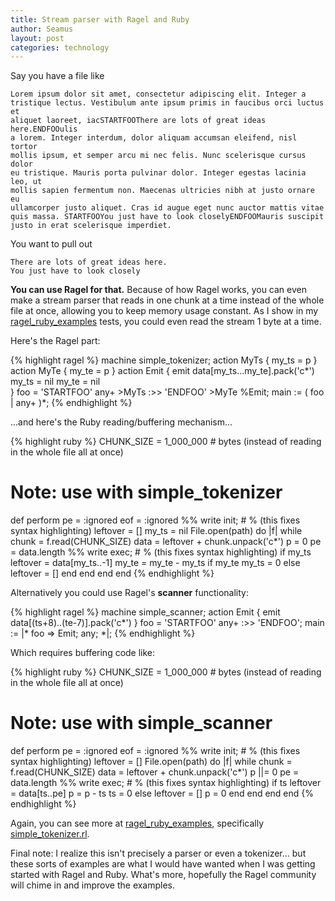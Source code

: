 ```yaml
---
title: Stream parser with Ragel and Ruby
author: Seamus
layout: post
categories: technology
---
```


Say you have a file like

    Lorem ipsum dolor sit amet, consectetur adipiscing elit. Integer a
    tristique lectus. Vestibulum ante ipsum primis in faucibus orci luctus et
    aliquet laoreet, iacSTARTFOOThere are lots of great ideas here.ENDFOOulis
    a lorem. Integer interdum, dolor aliquam accumsan eleifend, nisl tortor
    mollis ipsum, et semper arcu mi nec felis. Nunc scelerisque cursus dolor
    eu tristique. Mauris porta pulvinar dolor. Integer egestas lacinia leo, ut
    mollis sapien fermentum non. Maecenas ultricies nibh at justo ornare eu
    ullamcorper justo aliquet. Cras id augue eget nunc auctor mattis vitae
    quis massa. STARTFOOYou just have to look closelyENDFOOMauris suscipit
    justo in erat scelerisque imperdiet.

You want to pull out

    There are lots of great ideas here.
    You just have to look closely

**You can use Ragel for that.** Because of how Ragel works, you can even make a stream parser that reads in one chunk at a time instead of the whole file at once, allowing you to keep memory usage constant. As I show in my [ragel_ruby_examples](https://github.com/seamusabshere/ruby_ragel_examples) tests, you could even read the stream 1 byte at a time.

Here's the Ragel part:

{% highlight ragel %}
  machine simple_tokenizer;
  action MyTs {
    my_ts = p
  }
  action MyTe {
    my_te = p
  }
  action Emit {
    emit data[my_ts...my_te].pack('c*')
    my_ts = nil
    my_te = nil    
  }
  foo = 'STARTFOO' any+ >MyTs :>> 'ENDFOO' >MyTe %Emit;
  main := ( foo | any+ )*;
{% endhighlight %}

...and here's the Ruby reading/buffering mechanism...

{% highlight ruby %}
  CHUNK_SIZE = 1_000_000 # bytes (instead of reading in the whole file all at once)
  # Note: use with simple_tokenizer
  def perform
    pe = :ignored
    eof = :ignored
    %% write init;
    # % (this fixes syntax highlighting)
    leftover = []
    my_ts = nil
    File.open(path) do |f|
      while chunk = f.read(CHUNK_SIZE)
        data = leftover + chunk.unpack('c*')
        p = 0
        pe = data.length
        %% write exec;
        # % (this fixes syntax highlighting)
        if my_ts
          leftover = data[my_ts..-1]
          my_te = my_te - my_ts if my_te
          my_ts = 0
        else
          leftover = []
        end
      end
    end
  end
{% endhighlight %}

Alternatively you could use Ragel's **scanner** functionality:

{% highlight ragel %}
  machine simple_scanner;
  action Emit {
    emit data[(ts+8)..(te-7)].pack('c*')
  }
  foo = 'STARTFOO' any+ :>> 'ENDFOO';
  main := |*
    foo => Emit;
    any;
  *|;
{% endhighlight %}

Which requires buffering code like:

{% highlight ruby %}
  CHUNK_SIZE = 1_000_000 # bytes (instead of reading in the whole file all at once)
  # Note: use with simple_scanner
  def perform
    pe = :ignored
    eof = :ignored
    %% write init;
    # % (this fixes syntax highlighting)
    leftover = []
    File.open(path) do |f|
      while chunk = f.read(CHUNK_SIZE)
        data = leftover + chunk.unpack('c*')
        p ||= 0
        pe = data.length
        %% write exec;
        # % (this fixes syntax highlighting)
        if ts
          leftover = data[ts..pe]
          p = p - ts
          ts = 0
        else
          leftover = []
          p = 0
        end
      end
    end
  end
{% endhighlight %}

Again, you can see more at [ragel_ruby_examples](https://github.com/seamusabshere/ruby_ragel_examples), specifically [simple_tokenizer.rl](https://github.com/seamusabshere/ruby_ragel_examples/blob/master/lib/simple_scanner.rl).

Final note: I realize this isn't precisely a parser or even a tokenizer... but these sorts of examples are what I would have wanted when I was getting started with Ragel and Ruby. What's more, hopefully the Ragel community will chime in and improve the examples.
